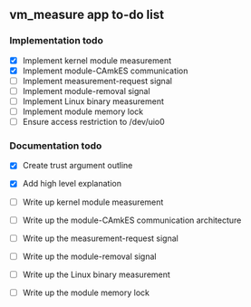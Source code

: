 ## vm_measure app to-do list

### Implementation todo
- [x] Implement kernel module measurement
- [x] Implement module-CAmkES communication
- [ ] Implement measurement-request signal
- [ ] Implement module-removal signal
- [ ] Implement Linux binary measurement
- [ ] Implement module memory lock
- [ ] Ensure access restriction to /dev/uio0

### Documentation todo
- [x] Create trust argument outline
- [x] Add high level explanation
- [ ] Write up kernel module measurement
- [ ] Write up the module-CAmkES communication architecture
- [ ] Write up the measurement-request signal
- [ ] Write up the module-removal signal
- [ ] Write up the Linux binary measurement
- [ ] Write up the module memory lock

